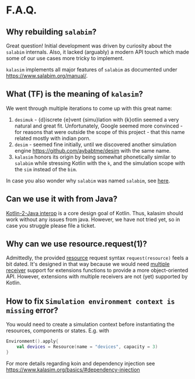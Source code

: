 # F.A.Q.

## Why rebuilding `salabim`?

Great question! Initial development was driven by curiosity about the `salabim` internals. Also, it lacked (arguably) a modern API touch which made some of our use cases more tricky to implement.

`kalasim` implements all major features of `salabim` as documented under https://www.salabim.org/manual/.


## What (TF) is the meaning of `kalasim`?

We went through multiple iterations to come up with this great name:

1. `desimuk` - {d}iscrete {e}vent {simu}lation with {k}otlin seemed a very natural and great fit. Unfortunately, Google seemed more convinced  - for reasons that were outside the scope of this project - that this name related mostly with indian porn.
2. `desim` - seemed fine initially, until we discovered another simulation engine <https://github.com/aybabtme/desim> with the same name.
3. `kalasim`  honors its origin by being somewhat phonetically similar to `salabim` while stressing Kotlin with the `k`, and the simulation scope with the `sim` instead of the `bim`.

In case you also wonder why `salabim` was named `salabim`, see [here](https://www.salabim.org/manual/About.html#why-is-the-package-called-salabim).

## Can we use it with from Java?

[Kotlin-2-Java interop](https://kotlinlang.org/docs/reference/java-to-kotlin-interop.html) is a core design goal of Kotlin. Thus, kalasim should work without any issues from java. However, we have not tried yet, so in case you struggle please file a ticket.

## Why can we use resource.request(1)?

Admittedly, the provided [resource](resource.md) request syntax `request(resource)` feels a bit dated. It's designed in that way because we would need [multiple receiver](https://youtrack.jetbrains.com/issue/KT-10468) support for extensions functions to provide a more object-oriented API. However, extensions with multiple receivers are not (yet) supported by Kotlin.

## How to fix `Simulation environment context is missing` error?

You would need to create a simulation context before instantiating the resources, components or states. E.g. with

```kotlin
Environment().apply{
    val devices = Resource(name = "devices", capacity = 3)
}
```

For more details regarding koin and dependency injection see https://www.kalasim.org/basics/#dependency-injection
